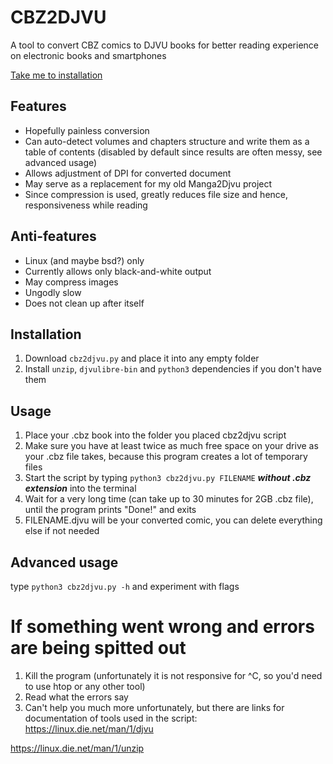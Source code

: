 # CBZ2DJVU
A tool to convert CBZ comics to DJVU books for better reading experience on electronic books and smartphones

[Take me to installation](#installation)

## Features
- Hopefully painless conversion 
- Can auto-detect volumes and chapters structure and write them as a table of contents (disabled by default since results are often messy, see advanced usage)
- Allows adjustment of DPI for converted document
- May serve as a replacement for my old Manga2Djvu project
- Since compression is used, greatly reduces file size and hence, responsiveness while reading

## Anti-features
- Linux (and maybe bsd?) only
- Currently allows only black-and-white output
- May compress images
- Ungodly slow
- Does not clean up after itself

## Installation
1. Download `cbz2djvu.py` and place it into any empty folder
2. Install `unzip`, `djvulibre-bin` and `python3` dependencies if you don't have them

## Usage
1. Place your .cbz book into the folder you placed cbz2djvu script
2. Make sure you have at least twice as much free space on your drive as your .cbz file takes, because this program creates a lot of temporary files
3. Start the script by typing `python3 cbz2djvu.py FILENAME` _**without .cbz extension**_ into the terminal
4. Wait for a very long time (can take up to 30 minutes for 2GB .cbz file), until the program prints "Done!" and exits
5. FILENAME.djvu will be your converted comic, you can delete everything else if not needed

## Advanced usage
type `python3 cbz2djvu.py -h` and experiment with flags

# If something went wrong and errors are being spitted out
  1. Kill the program (unfortunately it is not responsive for ^C, so you'd need to use htop or any other tool)
  2. Read what the errors say
  3. Can't help you much more unfortunately, but there are links for documentation of tools used in the script:
  https://linux.die.net/man/1/djvu
  
  https://linux.die.net/man/1/unzip
